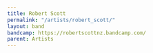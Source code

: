 ```yaml
---
title: Robert Scott
permalink: "/artists/robert_scott/"
layout: band
bandcamp: https://robertscottnz.bandcamp.com/
parent: Artists
---
```


